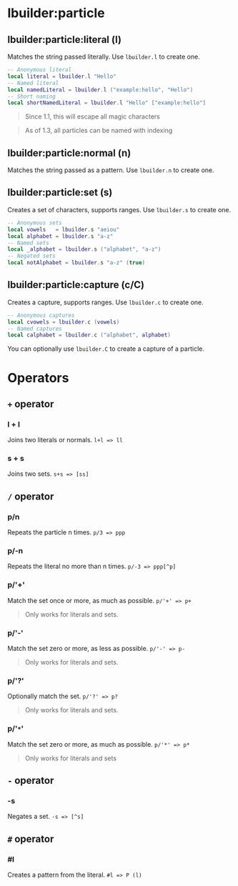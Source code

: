 # lbuilder:particle
## lbuilder:particle:literal (l)
Matches the string passed literally. Use `lbuilder.l` to create one.
```lua
-- Anonymous literal
local literal = lbuilder.l "Hello"
-- Named literal
local namedLiteral = lbuilder.l ("example:hello", "Hello")
-- Short naming
local shortNamedLiteral = lbuilder.l "Hello" ["example:hello"]
```
> Since 1.1, this will escape all magic characters

> As of 1.3, all particles can be named with indexing

## lbuilder:particle:normal (n)
Matches the string passed as a pattern. Use `lbuilder.n` to create one.

## lbuilder:particle:set (s)
Creates a set of characters, supports ranges. Use `lbuilder.s` to create one.
```lua
-- Anonymous sets
local vowels   = lbuilder.s "aeiou"
local alphabet = lbuilder.s "a-z"
-- Named sets
local _alphabet = lbuilder.s ("alphabet", "a-z")
-- Negated sets
local notAlphabet = lbuilder.s "a-z" (true)
```

## lbuilder:particle:capture (c/C)
Creates a capture, supports ranges. Use `lbuilder.c` to create one.
```lua
-- Anonymous captures
local cvowels = lbuilder.c (vowels)
-- Named captures
local calphabet = lbuilder.c ("alphabet", alphabet)
```
You can optionally use `lbuilder.C` to create a capture of a particle.

# Operators
## `+` operator
### l + l
Joins two literals or normals.
`l+l => ll`
### s + s
Joins two sets.
`s+s => [ss]`

## `/` operator
### p/n
Repeats the particle n times.
`p/3 => ppp`
### p/-n
Repeats the literal no more than n times.
`p/-3 => ppp[^p]`
### p/'+'
Match the set once or more, as much as possible.
`p/'+' => p+`
> Only works for literals and sets.
### p/'-'
Match the set zero or more, as less as possible.
`p/'-' => p-`
> Only works for literals and sets.
### p/'?'
Optionally match the set.
`p/'?' => p?`
> Only works for literals and sets.

### p/'`*`'
Match the set zero or more, as much as possible.
`p/'*' => p*`
> Only works for literals and sets

## `-` operator
### -s
Negates a set.
`-s => [^s]`

## `#` operator
### #l
Creates a pattern from the literal.
`#l => P (l)`
